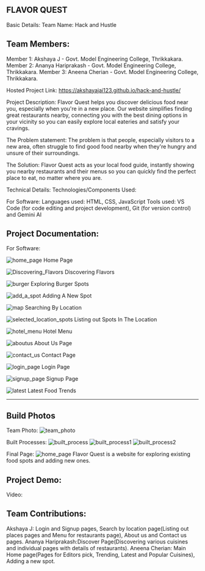 FLAVOR QUEST
------------

Basic Details:
Team Name: Hack and Hustle

Team Members:
--
Member 1: Akshaya J - Govt. Model Engineering College, Thrikkakara.
Member 2: Ananya Hariprakash - Govt. Model Engineering College, Thrikkakara.
Member 3: Aneena Cherian - Govt. Model Engineering College, Thrikkakara.

Hosted Project Link:
https://akshayajai123.github.io/hack-and-hustle/

Project Description:
Flavor Quest helps you discover delicious food near you, especially when you're in a new place.
Our website simplifies finding great restaurants nearby, connecting you with the best dining options in your vicinity so you can easily explore local eateries and satisfy your cravings.

The Problem statement:
The problem is that people, especially visitors to a new area, often struggle to find good food nearby when they're hungry and unsure of their surroundings.

The Solution:
Flavor Quest acts as your local food guide, instantly showing you nearby restaurants and their menus so you can quickly find the perfect place to eat, no matter where you are.

Technical Details:
Technologies/Components Used:

For Software:
Languages used:  HTML, CSS, JavaScript
Tools used: VS Code (for code editing and project development), Git (for version control) and Gemini AI

Project Documentation:
--
For Software:

![home_page](https://github.com/user-attachments/assets/9b03c164-58fd-43e8-8fb4-a0c94e57e4ca)
Home Page

![Discovering_Flavors](https://github.com/user-attachments/assets/1043c3c9-01db-479f-a952-e4e6922e19a0)
Discovering Flavors

![burger](https://github.com/user-attachments/assets/08c5a377-3eb5-4a90-8fc1-69aa11657229)
Exploring Burger Spots

![add_a_spot](https://github.com/user-attachments/assets/2e9a54f1-1df5-4695-907d-86ee023e9813)
Adding A New Spot

![map](https://github.com/user-attachments/assets/92410a4c-09b0-4ce9-8045-336c100553b6)
Searching By Location

![selected_location_spots](https://github.com/user-attachments/assets/13cd916c-1394-40e6-b338-f3a82c225f5c)
Listing out Spots In The Location

![hotel_menu](https://github.com/user-attachments/assets/689452bd-9a09-456e-a08e-2dc5671d8083)
Hotel Menu

![aboutus](https://github.com/user-attachments/assets/f3bcc3de-671c-4842-aa88-2a362409bb27)
About Us Page

![contact_us](https://github.com/user-attachments/assets/844b930b-511f-4280-8249-840f086f2fbf)
Contact Page

![login_page](https://github.com/user-attachments/assets/1169eb5c-ae91-43ec-9756-5921af798924)
Login Page

![signup_page](https://github.com/user-attachments/assets/83abb666-9d67-4983-94f7-81364172336f)
Signup Page

![latest](https://github.com/user-attachments/assets/14c8f133-d396-42c4-bdb2-fec2592a26a7)
Latest Food Trends


-----------
Build Photos
----
Team Photo:
![team_photo](https://github.com/user-attachments/assets/c5a4b6c2-a6cb-4fe3-b854-b417ec1e5c27)

Built Processes:
![built_process](https://github.com/user-attachments/assets/85818980-4ec7-4ca9-bdbf-1715d6b4252f)
![built_process1](https://github.com/user-attachments/assets/396a0030-581d-464b-b335-e2d8cce58440)
![built_process2](https://github.com/user-attachments/assets/af890d6f-3e02-459a-9a2b-2558576fa0a0)

Final Page:
![home_page](https://github.com/user-attachments/assets/96c8d3fe-8c45-46b9-abcc-3ace1b3a19b1)
Flavor Quest is a website for exploring existing food spots and adding new ones.



Project Demo:
--
Video:






Team Contributions:
--
Akshaya J: Login and Signup pages, Search by location page(Listing out places pages and Menu for restaurants page), About us and Contact us pages.
Ananya Hariprakash:Discover Page(Discovering various cuisines and individual pages with details of restaurants).
Aneena Cherian: Main Home page(Pages for Editors pick, Trending, Latest and Popular Cuisines), Adding a new spot.


